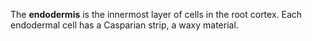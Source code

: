 The **endodermis** is the innermost layer of cells in the root cortex. Each endodermal cell has a Casparian strip, a waxy material.